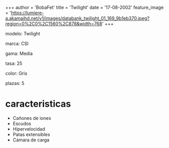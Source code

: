 +++author = 'BobaFet'title = 'Twilight'date = '17-08-2002'feature_image = 'https://lumiere-a.akamaihd.net/v1/images/databank_twilight_01_169_9b1eb370.jpeg?region=0%2C0%2C1560%2C878&width=768'+++<!--more--> modelo: Twilightmarca: CSIgama: Mediatasa: 25color: Grisplazas: 5# caracteristicas* Cañones de iones* Escudos* Hipervelocidad* Patas extensibles* Cámara de carga